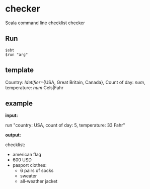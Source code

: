 # checker
Scala command line checklist checker

## Run
```
$sbt
$run "arg"
```
## template

Country: *Idetifier*={USA, Great Britain, Canada}, Count of day: *num*, temperature: *num* Cels|Fahr

  
## example
**input:** 

run "country: USA, count of day: 5, temperature: 33 Fahr"

**output:**

checklist:
  - american flag
  - 600 USD
  - pasport
  clothes:
    - 6 pairs of socks
    - sweater
    - all-weather jacket


